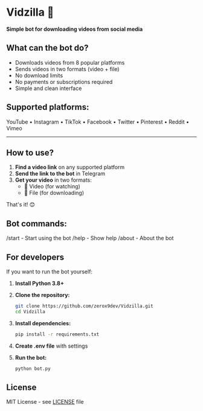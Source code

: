 # Vidzilla 🤖

**Simple bot for downloading videos from social media**

## What can the bot do?

- Downloads videos from 8 popular platforms
- Sends videos in two formats (video + file)
- No download limits
- No payments or subscriptions required
- Simple and clean interface

## Supported platforms:
YouTube • Instagram • TikTok • Facebook • Twitter • Pinterest • Reddit • Vimeo

---

## How to use?

1. **Find a video link** on any supported platform
2. **Send the link to the bot** in Telegram
3. **Get your video** in two formats:
   - 🎥 Video (for watching)
   - 📁 File (for downloading)

That's it! 😊

## Bot commands:
/start - Start using the bot
/help - Show help
/about - About the bot

## For developers

If you want to run the bot yourself:

1. **Install Python 3.8+**
2. **Clone the repository:**
   ```bash
   git clone https://github.com/zerox9dev/Vidzilla.git
   cd Vidzilla
   ```

3. **Install dependencies:**
   ```bash
   pip install -r requirements.txt
   ```

4. **Create .env file** with settings
5. **Run the bot:**
   ```bash
   python bot.py
   ```

## License

MIT License - see [LICENSE](LICENSE) file
